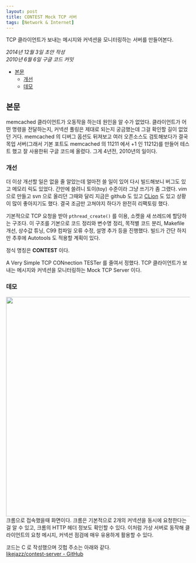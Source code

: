 ```yaml
---
layout: post
title: CONTEST Mock TCP 서버
tags: [Network & Internet]
---
```


<div class="message">
  TCP 클라이언트가 보내는 메시지와 커넥션을 모니터링하는 서버를 만들어본다.
</div>

*2014년 12월 3일 초안 작성*  
*2010년 6월 6일 구글 코드 커밋*  

<!-- TOC -->

- [본문](#본문)
    - [개선](#개선)
    - [데모](#데모)

<!-- /TOC -->

## 본문

memcached 클라이언트가 오동작을 하는데 원인을 알 수가 없었다. 클라이언트가 어떤 명령을 전달하는지, 커넥션 풀링은 제대로 되는지 궁금했는데 그걸 확인할 길이 없었던 거다. memcached 의 디버그 옵션도 뒤져보고 여러 오픈소스도 검토해보다가 결국 목업 서버(그래서 기본 포트도 memcached 의 11211 에서 +1 인 11212)를 만들어 테스트 했고 잘 사용한뒤 구글 코드에 올렸다. 그게 4년전, 2010년의 일이다.

### 개선

더 이상 개선할 일은 없을 줄 알았는데 얼마전 쓸 일이 있어 다시 빌드해보니 버그도 있고 메모리 릭도 있었다. 간만에 쓸려니 토이(toy) 수준이라 그냥 쓰기가 좀 그랬다. vim 으로 만들고 svn 으로 올리던 그때와 달리 지금은 github 도 있고 [CLion](http://likejazz.com/post/118649049333/clion-1-0) 도 있고 상황이 많이 좋아지기도 했다. 결국 조금만 고쳐야지 하다가 완전히 리팩토링 했다.

기본적으로 TCP 요청을 받아 `pthread_create()` 를 이용, 소켓을 새 쓰레드에 할당하는 구조다. 이 구조를 기본으로 코드 정리와 변수명 정리, 목적별 코드 분리, Makefile 개선, 상수값 튜닝, C99 컴파일 오류 수정, 설명 추가 등을 진행했다. 빌드가 간단 하지만 추후에 Autotools 도 적용할 계획이 있다.

정식 명칭은 **CONTEST** 이다. 

A Very Simple TCP CONnection TESTer 를 줄여서 정했다. TCP 클라이언트가 보내는 메시지와 커넥션을 모니터링하는 Mock TCP Server 이다.

### 데모

<img src="https://raw.githubusercontent.com/likejazz/contest-server/master/assets/contest.png" width="600" />
크롬으로 접속했을때 화면이다. 크롬은 기본적으로 2개의 커넥션을 동시에 요청한다는걸 알 수 있고, 크롬의 HTTP 헤더 정보도 확인할 수 있다. 이처럼 가상 서버로 동작해 클라이언트의 요청 메시지, 커넥션 점검에 매우 유용하게 활용할 수 있다.

코드는 C 로 작성했으며 깃헙 주소는 아래와 같다.  
[likejazz/contest-server - GitHub](https://github.com/likejazz/contest-server)
